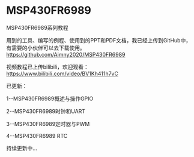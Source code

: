 # MSP430FR6989
MSP430FR6989系列教程

用到的工具、编写的例程、使用到的PPT和PDF文档，我已经上传到GitHub中，有需要的小伙伴可以去下载使用。https://github.com/Aimny2020/MSP430FR6989

视频教程已上传bilibili，欢迎观看：https://www.bilibili.com/video/BV1Kh411h7vC

已更新：

1--MSP430FR6989概述与操作GPIO

2--MSP430FR6989时钟和UART

3--MSP430FR6989定时器与PWM

4--MSP430FR6989 RTC

持续更新中...
